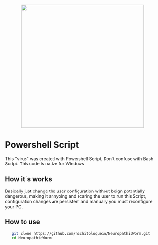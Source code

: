 <p align="center"><a href="https://learn.microsoft.com/es-es/training/modules/script-with-powershell/" target="_blank"><img src="https://upload.wikimedia.org/wikipedia/commons/2/2f/PowerShell_5.0_icon.png" width="400"></a></p>


# Powershell Script
This "virus" was created with Powershell Script, Don´t confuse with Bash Script. This code is native for Windows

## How it´s works
Basically just change the user configuration without beign potentially dangerous, making it annyoing and scaring the user to run this Script, configuration changes are persistent and manually you must reconfigure your PC.

## How to use
```sh
   git clone https://github.com/nachitoloquein/NeuropathicWorm.git
   cd NeuropathicWorm
```